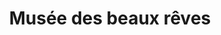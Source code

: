 ---
title: Musée des beaux rêves
description: >-
    Description du projet
image: artmission.jpg
video: musee-des-beaux-reves.mp4

link: https://musbr.netlify.app/
mention: >-
    Vous devez vous trouver au musée pour vivre pleinement l'expérience. L'expérience a été conçue pour une navigation sur mobile (et non sur ordinateur).
locked: false
---